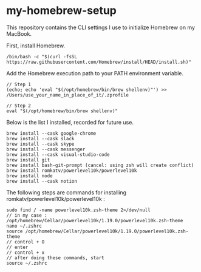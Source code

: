 # my-homebrew-setup
This repository contains the CLI settings I use to initialize Homebrew on my MacBook.

First, install Homebrew.
```
/bin/bash -c "$(curl -fsSL https://raw.githubusercontent.com/Homebrew/install/HEAD/install.sh)"
```
Add the Homebrew execution path to your PATH environment variable.
```
// Step 1
(echo; echo 'eval "$(/opt/homebrew/bin/brew shellenv)"') >> /Users/use_your_name_in_place_of_it/.zprofile

// Step 2
eval "$(/opt/homebrew/bin/brew shellenv)"
```
Below is the list I installed, recorded for future use.
```
brew install --cask google-chrome
brew install --cask slack
brew install --cask skype
brew install --cask messenger
brew install --cask visual-studio-code
brew install git
brew install bash-git-prompt (cancel: using zsh will create conflict)
brew install romkatv/powerlevel10k/powerlevel10k
brew install node
brew install --cask notion
```
The following steps are commands for installing romkatv/powerlevel10k/powerlevel10k :
```
sudo find / -name powerlevel10k.zsh-theme 2>/dev/null
// in my case : /opt/homebrew/Cellar/powerlevel10k/1.19.0/powerlevel10k.zsh-theme
nano ~/.zshrc
source /opt/homebrew/Cellar/powerlevel10k/1.19.0/powerlevel10k.zsh-theme
// control + O
// enter
// control + x
// after doing these commands, start
source ~/.zshrc
```
